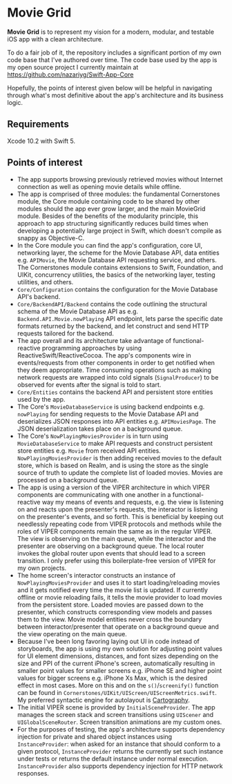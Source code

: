 # Movie Grid

**Movie Grid** is to represent my vision for a modern, modular, and testable iOS app with a clean architecture.

To do a fair job of it, the repository includes a significant portion of my own code base that I've authored over time. The code base used by the app is my open source project I currently maintain at<br/>
https://github.com/nazariyg/Swift-App-Core

Hopefully, the points of interest given below will be helpful in navigating through what's most definitive about the app's architecture and its business logic.

## Requirements

Xcode 10.2 with Swift 5.

## Points of interest

* The app supports browsing previously retrieved movies without Internet connection as well as opening movie details while offline.
* The app is comprised of three modules: the fundamental Cornerstones module, the Core module containing code to be shared by other modules should the app ever grow larger, and the main MovieGrid module. Besides of the benefits of the modularity principle, this approach to app structuring significantly reduces build times when developing a potentially large project in Swift, which doesn't compile as snappy as Objective-C.
* In the Core module you can find the app's configuration, core UI, networking layer, the scheme for the Movie Database API, data entities e.g. `APIMovie`, the Movie Database API requesting service, and others. The Cornerstones module contains extensions to Swift, Foundation, and UIKit, concurrency utilities, the basics of the networking layer, testing utilities, and others.
* `Core/Configuration` contains the configuration for the Movie Database API's backend.
* `Core/BackendAPI/Backend` contains the code outlining the structural schema of the Movie Database API as e.g. `Backend.API.Movie.nowPlaying` API endpoint, lets parse the specific date formats returned by the backend, and let construct and send HTTP requests tailored for the backend.
* The app overall and its architecture take advantage of functional-reactive programming approaches by using ReactiveSwift/ReactiveCocoa. The app's components wire in events/requests from other components in order to get notified when they deem appropriate. Time consuming operations such as making network requests are wrapped into cold signals (`SignalProducer`) to be observed for events after the signal is told to start.
* `Core/Entities` contains the backend API and persistent store entities used by the app.
* The Core's `MovieDatabaseService` is using backend endpoints e.g. `nowPlaying` for sending requests to the Movie Database API and deserializes JSON responses into API entities e.g. `APIMoviesPage`. The JSON deserialization takes place on a background queue.
* The Core's `NowPlayingMoviesProvider` is in turn using `MovieDatabaseService` to make API requests and construct persistent store entities e.g. `Movie` from received API entities. `NowPlayingMoviesProvider` is then adding received movies to the default store, which is based on Realm, and is using the store as the single source of truth to update the complete list of loaded movies. Movies are processed on a background queue.
* The app is using a version of the VIPER architecture in which VIPER components are communicating with one another in a functional-reactive way my means of events and requests, e.g. the view is listening on and reacts upon the presenter's requests, the interactor is listening on the presenter's events, and so forth. This is beneficial by keeping out needlessly repeating code from VIPER protocols and methods while the roles of VIPER components remain the same as in the regular VIPER. The view is observing on the main queue, while the interactor and the presenter are observing on a background queue. The local router invokes the global router upon events that should lead to a screen transition. I only prefer using this boilerplate-free version of VIPER for my own projects.
* The home screen's interactor constructs an instance of `NowPlayingMoviesProvider` and uses it to start loading/reloading movies and it gets notified every time the movie list is updated. If currently offline or movie reloading fails, it tells the movie provider to load movies from the persistent store. Loaded movies are passed down to the presenter, which constructs corresponding view models and passes them to the view. Movie model entities never cross the boundary between interactor/presenter that operate on a background queue and the view operating on the main queue.
* Because I've been long favoring laying out UI in code instead of storyboards, the app is using my own solution for adjusting point values for UI element dimensions, distances, and font sizes depending on the size and PPI of the current iPhone's screen, automatically resulting in smaller point values for smaller screens e.g. iPhone SE and higher point values for bigger screens e.g. iPhone Xs Max, which is the desired effect in most cases. More on this and on the `s()`/`screenify()` function can be found in `Cornerstones/UIKit/UIScreen/UIScreenMetrics.swift`. My preferred syntactic engine for autolayout is [Cartography](https://github.com/robb/Cartography).
* The initial VIPER scene is provided by `InitialSceneProvider`. The app manages the screen stack and screen transitions using `UIScener` and `UIGlobalSceneRouter`. Screen transition animations are my custom ones.
* For the purposes of testing, the app's architecture supports dependency injection for private and shared object instances using `InstanceProvider`: when asked for an instance that should conform to a given protocol, `InstanceProvider` returns the currently set such instance under tests or returns the default instance under normal execution. `InstanceProvider` also supports dependency injection for HTTP network responses.
